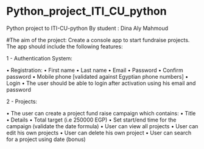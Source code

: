 # Python_project_ITI_CU_python

Python project to ITI-CU-python By student : Dina Aly Mahmoud


#The aim of the project: Create a console app to start fundraise projects.
The app should include the following features:


1 - Authentication System:


• Registration:
• First name
• Last name
• Email
• Password
• Confirm password
• Mobile phone [validated against Egyptian phone numbers]
• Login
• The user should be able to login after activation using his email
and password

2 - Projects:


• The user can create a project fund raise campaign which contains:
• Title
• Details
• Total target (i.e 250000 EGP)
• Set start/end time for the campaign (validate the date formula)
• User can view all projects
• User can edit his own projects
• User can delete his own project
• User can search for a project using date (bonus)
